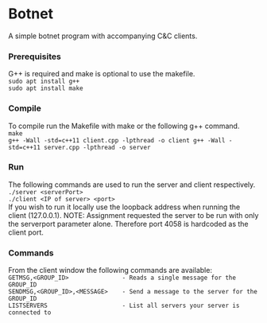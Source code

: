 # Botnet
A simple botnet program with accompanying C&C clients.

### Prerequisites
G++ is required and make is optional to use the makefile.  
    ``sudo apt install g++``  
    ``sudo apt install make``  
    

### Compile
To compile run the Makefile with make or the following g++ command.  
    ``make``  
    ``g++ -Wall -std=c++11 client.cpp -lpthread -o client g++ -Wall -std=c++11 server.cpp -lpthread -o server``  

### Run
The following commands are used to run the server and client respectively.  
    ``./server <serverPort>``  
    ``./client <IP of server> <port>``  
If you wish to run it locally use the loopback address when running the client (127.0.0.1).
NOTE: Assignment requested the server to be run with only the serverport parameter alone. Therefore port 4058 is hardcoded as the client port.

### Commands
From the client window the following commands are available:  
    ``GETMSG,<GROUP_ID>               - Reads a single message for the GROUP_ID``  
    ``SENDMSG,<GROUP_ID>,<MESSAGE>    - Send a message to the server for the GROUP_ID``  
    ``LISTSERVERS                     - List all servers your server is connected to``  

